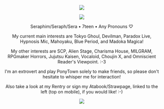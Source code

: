 <p align="center">
<img src="https://i.imgur.com/DASQRkz.gif"/>
</p>
<p align="center">
<img src="https://gifs.crd.co/assets/images/gallery03/79681ceb.gif?v=ef433a6f"/>
</p>
<p align="center">
Seraphim/Seraph/Sera • 7teen • Any Pronouns ♡
</p>
<p align="center">
My current main interests are Tokyo Ghoul, Devilman, Paradox Live, Hypnosis Mic, Mahoyaku, Blue Period, and Madoka Magica!
</p>
<p align="center">
My other interests are SCP, Alien Stage, Charisma House, MILGRAM, RPGmaker Horrors, Jujutsu Kaisen, Vocaloid, Choujin X, and Omniscient Reader's Viewpoint. :-3
</p>
<p align="center">
I'm an extrovert and play PonyTown solely to make friends, so please don't hesitate to whisper me for interaction!
</p>
<p align="center">
Also take a look at my Rentry or sign my Atabook/Strawpage, linked to the left (top on mobile), if you would like! :-)
</p>
    <p align="center">
<img src="https://i.imgur.com/OxC0ua6.png"/>
</p>
